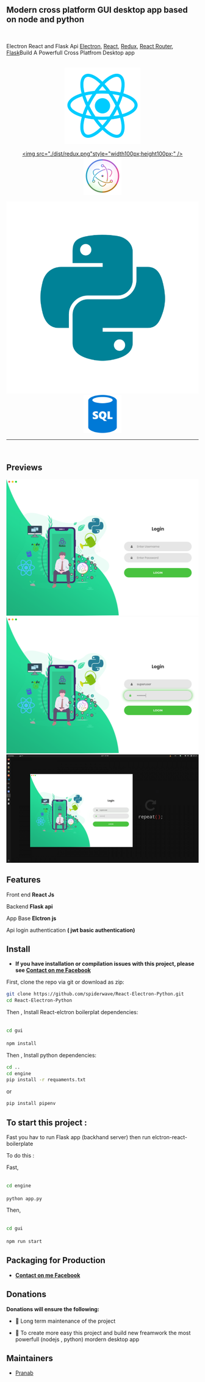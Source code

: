 
## Modern cross platform GUI desktop app based on node and python

<br>

<p>
  Electron React and Flask Api <a href="https://electron.atom.io/">Electron</a>, <a href="https://facebook.github.io/react/">React</a>, <a href="https://github.com/reactjs/redux">Redux</a>, <a href="https://github.com/reactjs/react-router">React Router</a>, <a href="https://flask.palletsprojects.com/en/1.1.x/">Flask</a>Build A Powerfull Cross Platfrom Desktop app 
</p>

<br>

<div align="center">
  <a href="https://facebook.github.io/react/"><img src="./dist/react.png" style="width100px;height100px;"/></a>

  <a href="https://redux.js.org/"><img src="./dist/redux.png"style="width100px;height100px;" /></a>
  <a href="https://www.electronjs.org/"><img src="./dist/electron.png" style="width:100px;height100px;"/></a>

  <a href="https://flask.palletsprojects.com/en/1.1.x/"><img src="./dist/python.png" style="width100px;height100px;"/></a>
  <a href="https://flask-sqlalchemy.palletsprojects.com/en/2.x/"><img src="./dist/sql.png" style="width:100px;height100px;" /></a>
</div>

<hr />
<br />


## Previews

![Elctron-app](./dist/app.png?raw=true)
![Electron-app-login](./dist/app2.png?raw=true)
![elctron-app-full-screen](./dist/fullwindow.png??raw=true)

## Features

Front end **React Js**

Backend **Flask api**

App Base **Elctron js**

Api login authentication **( jwt basic authentication)**

## Install

- **If you have installation or compilation issues with this project, please see [Contact on me Facebook ](https://www.facebook.com/samu.sarkar2)**

First, clone the repo via git or download as zip:

```bash
git clone https://github.com/spiderwave/React-Electron-Python.git
cd React-Electron-Python 

```

Then , Install React-elctron boilerplat dependencies:

```bash

cd gui

npm install

```




Then , Install python dependencies:
```bash
cd ..
cd engine 
pip install -r requaments.txt

```

or 

```bash
pip install pipenv

```

## To start this project :
Fast you hav to run Flask app (backhand server) then run elctron-react-boilerplate 

To do this :

Fast,
```bash

cd engine 

python app.py

``` 
Then, 
```bash

cd gui  

npm run start

``` 



## Packaging for Production


- **[Contact on me Facebook ](https://www.facebook.com/samu.sarkar2)**


## Donations

**Donations will ensure the following:**

- 🔨 Long term maintenance of the project

- 🐛 To create more easy this project and build new freamwork the most powerfull (nodejs , python)  mordern desktop app


## Maintainers

- [Pranab](https://github.com/spiderwave)


